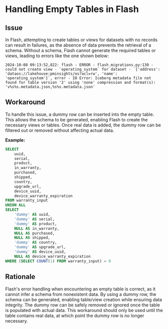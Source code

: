 # Handling Empty Tables in Flash

## Issue

In Flash, attempting to create tables or views for datasets with no records can result in failures, as the absence of data prevents the retrieval of a schema. Without a schema, Flash cannot generate the required tables or views, leading to errors like the one shown below:

```
2024-10-08 09:13:52,822: flash - ERROR - flash_migrations.py:130 - could not create view - `operating_system` for dataset - `{'address': 'dataos://lakehouse:pminsights/os?acl=rw', 'name': 'operating_system'}`, error - IO Error: Iceberg metadata file not found for table version '2' using 'none' compression and format(s): 'v%s%s.metadata.json,%s%s.metadata.json'
```

## Workaround

To handle this issue, a dummy row can be inserted into the empty table. This allows the schema to be generated, enabling Flash to create the necessary views or tables. Once real data is added, the dummy row can be filtered out or removed without affecting actual data.

**Example:**

```sql
SELECT
    uuid,
    serial,
    product,
    in_warranty,
    purchased,
    shipped,
    country,
    upgrade_url,
    device_uuid,
    device_warranty_expiration
FROM warranty_input
UNION ALL
SELECT
    'dummy' AS uuid,
    'dummy' AS serial,
    'dummy' AS product,
    NULL AS in_warranty,
    NULL AS purchased,
    NULL AS shipped,
    'dummy' AS country,
    'dummy' AS upgrade_url,
    'dummy' AS device_uuid,
    NULL AS device_warranty_expiration
WHERE (SELECT COUNT(1) FROM warranty_input) = 0
```

## Rationale

Flash's error handling when encountering an empty table is correct, as it cannot infer a schema from nonexistent data. By using a dummy row, the schema can be generated, enabling table/view creation while ensuring data integrity. The dummy row can be safely removed or ignored once the table is populated with actual data. This workaround should only be used until the table contains real data, at which point the dummy row is no longer necessary.